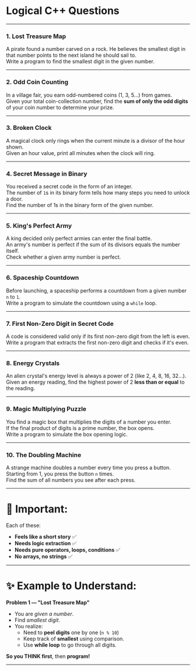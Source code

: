 # Logical C++ Questions  

---

### 1. **Lost Treasure Map**

A pirate found a number carved on a rock. He believes the smallest digit in that number points to the next island he should sail to.  
Write a program to find the smallest digit in the given number.

---

### 2. **Odd Coin Counting**

In a village fair, you earn odd-numbered coins (1, 3, 5...) from games.  
Given your total coin-collection number, find the **sum of only the odd digits** of your coin number to determine your prize.

---

### 3. **Broken Clock**

A magical clock only rings when the current minute is a divisor of the hour shown.  
Given an hour value, print all minutes when the clock will ring.

---

### 4. **Secret Message in Binary**

You received a secret code in the form of an integer.  
The number of `1`s in its binary form tells how many steps you need to unlock a door.  
Find the number of 1s in the binary form of the given number.

---

### 5. **King's Perfect Army**

A king decided only perfect armies can enter the final battle.  
An army's number is perfect if the sum of its divisors equals the number itself.  
Check whether a given army number is perfect.

---

### 6. **Spaceship Countdown**

Before launching, a spaceship performs a countdown from a given number `n` to `1`.  
Write a program to simulate the countdown using a `while` loop.

---

### 7. **First Non-Zero Digit in Secret Code**

A code is considered valid only if its first non-zero digit from the left is even.  
Write a program that extracts the first non-zero digit and checks if it's even.

---

### 8. **Energy Crystals**

An alien crystal's energy level is always a power of 2 (like 2, 4, 8, 16, 32...).  
Given an energy reading, find the highest power of 2 **less than or equal** to the reading.

---

### 9. **Magic Multiplying Puzzle**

You find a magic box that multiplies the digits of a number you enter.  
If the final product of digits is a prime number, the box opens.  
Write a program to simulate the box opening logic.

---

### 10. **The Doubling Machine**

A strange machine doubles a number every time you press a button.  
Starting from 1, you press the button `n` times.  
Find the sum of all numbers you see after each press.

---

# 🎯 Important:
Each of these:

- **Feels like a short story** ✅
- **Needs logic extraction** ✅
- **Needs pure operators, loops, conditions** ✅
- **No arrays, no strings** ✅

---

# ✨ Example to Understand:

**Problem 1 — "Lost Treasure Map"**  
- You are *given a number*.  
- Find *smallest digit*.  
- You realize:  
  - Need to **peel digits** one by one (`n % 10`)  
  - Keep track of **smallest** using comparison.  
  - Use **while loop** to go through all digits.

**So you THINK first**, then **program!**

---
